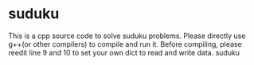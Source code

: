 suduku
======
This is a cpp source code to solve suduku problems.
Please directly use g++(or other compilers) to compile and run it.
Before compiling, please reedit line 9 and 10 to set your own dict to read and write data.
suduku
